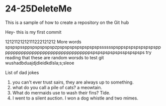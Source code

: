 # 24-25DeleteMe
This is a sample of how to create a repository on the Git hub


Hey- this is my first commit


12121121212111222121212
More words
spspspssppspspspspspzpspspspspspspspspsssssspsppspspspspspspsppppppppppppppppppppppppppppppppppspspspspspspsspspspsps
try reading that
these are random worsds to test git
wushadbduajdjdieidkdlsla;s;sleoe

List of dad jokes
1. you can't ever trust sairs, they are always up to something.
2. what do you call a pile of cats? a meowtain. 
3. What do mermaids use to wash their fins? Tide.
4. I went to a silent auction. I won a dog whistle and two mimes.
